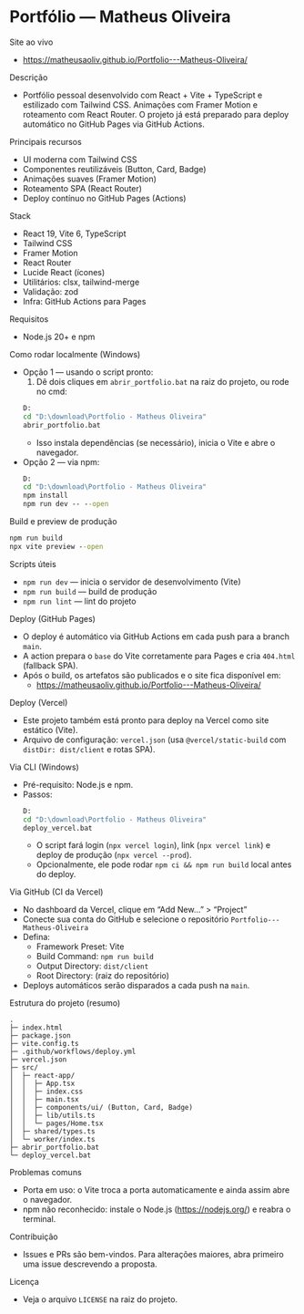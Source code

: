# Portfólio — Matheus Oliveira

Site ao vivo
- https://matheusaoliv.github.io/Portfolio---Matheus-Oliveira/

Descrição
- Portfólio pessoal desenvolvido com React + Vite + TypeScript e estilizado com Tailwind CSS. Animações com Framer Motion e roteamento com React Router. O projeto já está preparado para deploy automático no GitHub Pages via GitHub Actions.

Principais recursos
- UI moderna com Tailwind CSS
- Componentes reutilizáveis (Button, Card, Badge)
- Animações suaves (Framer Motion)
- Roteamento SPA (React Router)
- Deploy contínuo no GitHub Pages (Actions)

Stack
- React 19, Vite 6, TypeScript
- Tailwind CSS
- Framer Motion
- React Router
- Lucide React (ícones)
- Utilitários: clsx, tailwind-merge
- Validação: zod
- Infra: GitHub Actions para Pages

Requisitos
- Node.js 20+ e npm

Como rodar localmente (Windows)
- Opção 1 — usando o script pronto:
  1) Dê dois cliques em `abrir_portfolio.bat` na raiz do projeto, ou rode no cmd:
  ```cmd
  D:
  cd "D:\download\Portfolio - Matheus Oliveira"
  abrir_portfolio.bat
  ```
  - Isso instala dependências (se necessário), inicia o Vite e abre o navegador.
- Opção 2 — via npm:
  ```cmd
  D:
  cd "D:\download\Portfolio - Matheus Oliveira"
  npm install
  npm run dev -- --open
  ```

Build e preview de produção
```cmd
npm run build
npx vite preview --open
```

Scripts úteis
- `npm run dev` — inicia o servidor de desenvolvimento (Vite)
- `npm run build` — build de produção
- `npm run lint` — lint do projeto

Deploy (GitHub Pages)
- O deploy é automático via GitHub Actions em cada push para a branch `main`.
- A action prepara o `base` do Vite corretamente para Pages e cria `404.html` (fallback SPA).
- Após o build, os artefatos são publicados e o site fica disponível em:
  - https://matheusaoliv.github.io/Portfolio---Matheus-Oliveira/

Deploy (Vercel)
- Este projeto também está pronto para deploy na Vercel como site estático (Vite).
- Arquivo de configuração: `vercel.json` (usa `@vercel/static-build` com `distDir: dist/client` e rotas SPA).

Via CLI (Windows)
- Pré-requisito: Node.js e npm.
- Passos:
  ```cmd
  D:
  cd "D:\download\Portfolio - Matheus Oliveira"
  deploy_vercel.bat
  ```
  - O script fará login (`npx vercel login`), link (`npx vercel link`) e deploy de produção (`npx vercel --prod`).
  - Opcionalmente, ele pode rodar `npm ci && npm run build` local antes do deploy.

Via GitHub (CI da Vercel)
- No dashboard da Vercel, clique em “Add New…” > “Project”
- Conecte sua conta do GitHub e selecione o repositório `Portfolio---Matheus-Oliveira`
- Defina:
  - Framework Preset: Vite
  - Build Command: `npm run build`
  - Output Directory: `dist/client`
  - Root Directory: (raiz do repositório)
- Deploys automáticos serão disparados a cada push na `main`.

Estrutura do projeto (resumo)
```
.
├─ index.html
├─ package.json
├─ vite.config.ts
├─ .github/workflows/deploy.yml
├─ vercel.json
├─ src/
│  ├─ react-app/
│  │  ├─ App.tsx
│  │  ├─ index.css
│  │  ├─ main.tsx
│  │  ├─ components/ui/ (Button, Card, Badge)
│  │  ├─ lib/utils.ts
│  │  └─ pages/Home.tsx
│  ├─ shared/types.ts
│  └─ worker/index.ts
├─ abrir_portfolio.bat
└─ deploy_vercel.bat
```

Problemas comuns
- Porta em uso: o Vite troca a porta automaticamente e ainda assim abre o navegador.
- npm não reconhecido: instale o Node.js (https://nodejs.org/) e reabra o terminal.

Contribuição
- Issues e PRs são bem-vindos. Para alterações maiores, abra primeiro uma issue descrevendo a proposta.

Licença
- Veja o arquivo `LICENSE` na raiz do projeto.
